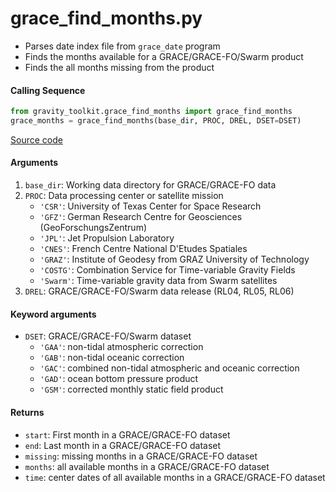 grace_find_months.py
====================

- Parses date index file from `grace_date` program
- Finds the months available for a GRACE/GRACE-FO/Swarm product
- Finds the all months missing from the product

#### Calling Sequence
```python
from gravity_toolkit.grace_find_months import grace_find_months
grace_months = grace_find_months(base_dir, PROC, DREL, DSET=DSET)
```
[Source code](https://github.com/tsutterley/read-GRACE-harmonics/blob/main/gravity_toolkit/grace_find_months.py)

#### Arguments
1. `base_dir`: Working data directory for GRACE/GRACE-FO data
2. `PROC`: Data processing center or satellite mission
    * `'CSR'`: University of Texas Center for Space Research
    * `'GFZ'`: German Research Centre for Geosciences (GeoForschungsZentrum)
    * `'JPL'`: Jet Propulsion Laboratory
    * `'CNES'`: French Centre National D'Etudes Spatiales
    * `'GRAZ'`: Institute of Geodesy from GRAZ University of Technology
    * `'COSTG'`: Combination Service for Time-variable Gravity Fields
    * `'Swarm'`: Time-variable gravity data from Swarm satellites
3. `DREL`: GRACE/GRACE-FO/Swarm data release (RL04, RL05, RL06)

#### Keyword arguments
- `DSET`: GRACE/GRACE-FO/Swarm dataset
    * `'GAA'`: non-tidal atmospheric correction
    * `'GAB'`: non-tidal oceanic correction
    * `'GAC'`: combined non-tidal atmospheric and oceanic correction
    * `'GAD'`: ocean bottom pressure product
    * `'GSM'`: corrected monthly static field product

#### Returns
- `start`: First month in a GRACE/GRACE-FO dataset
- `end`: Last month in a GRACE/GRACE-FO dataset
- `missing`: missing months in a GRACE/GRACE-FO dataset
- `months`: all available months in a GRACE/GRACE-FO dataset
- `time`: center dates of all available months in a GRACE/GRACE-FO dataset

